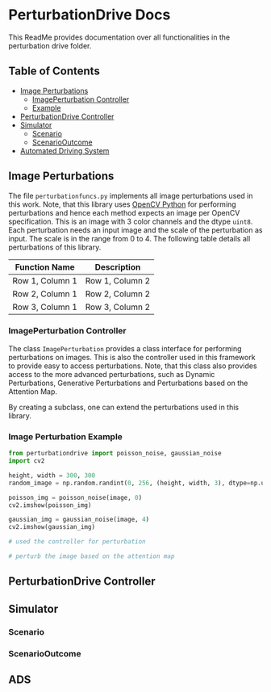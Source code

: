 # PerturbationDrive Docs

This ReadMe provides documentation over all functionalities in the perturbation drive folder.

## Table of Contents

- [Image Perturbations](#image-perturbations)
  - [ImagePerturbation Controller](#imageperturbation-controller)
  - [Example](#image-perturbation-example)
- [PerturbationDrive Controller](#perturbationdrive-controller)
- [Simulator](#simulator)
  - [Scenario](#scenario)
  - [ScenarioOutcome](#scenariooutcome)
- [Automated Driving System](#ads)

## Image Perturbations

The file `perturbationfuncs.py` implements all image perturbations used in this work. Note, that this library uses [OpenCV Python](https://pypi.org/project/opencv-python/) for performing perturbations and hence each method expects an image per OpenCV specification. This is an image with 3 color channels and the dtype `uint8`.
Each perturbation needs an input image and the scale of the perturbation as input. The scale is in the range from 0 to 4. The following table details all perturbations of this library.

| Function Name | Description |
| --------------- | --------------- |
| Row 1, Column 1 | Row 1, Column 2 |
| Row 2, Column 1 | Row 2, Column 2 |
| Row 3, Column 1 | Row 3, Column 2 |

### ImagePerturbation Controller

The class `ImagePerturbation` provides a class interface for performing perturbations on images. This is also the controller used in this framework to provide easy to access perturbations. Note, that this class also provides access to the more advanced perturbations, such as Dynamic Perturbations, Generative Perturbations and Perturbations based on the Attention Map.

By creating a subclass, one can extend the perturbations used in this library.

### Image Perturbation Example

```Python
from perturbationdrive import poisson_noise, gaussian_noise
import cv2

height, width = 300, 300
random_image = np.random.randint(0, 256, (height, width, 3), dtype=np.uint8)

poisson_img = poisson_noise(image, 0)
cv2.imshow(poisson_img)

gaussian_img = gaussian_noise(image, 4)
cv2.imshow(gaussian_img)

# used the controller for perturbation

# perturb the image based on the attention map


```

## PerturbationDrive Controller

## Simulator

### Scenario

### ScenarioOutcome

## ADS
